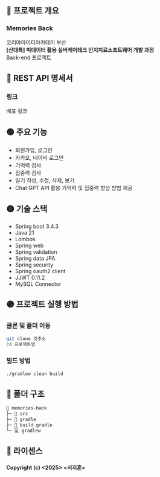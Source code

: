 ## 🔴 프로젝트 개요
### Memories Back
코리아아이티아카데미 부산  
**[산대특] 빅데이터 활용 실버케어테크 인지치료소프트웨어 개발 과정**  
Back-end 프로젝트  

## 🔵 REST API 명세서
### 링크
배포 링크  

## 🟢 주요 기능
- 회원가입, 로그인
- 카카오, 네이버 로그인
- 기억력 검사
- 집중력 검사
- 일기 작성, 수정, 삭제, 보기
- Chat GPT API 활용 기억력 및 집중력 향상 방법 제공

## 🟡 기술 스택
- Spring boot 3.4.3
- Java 21
- Lombok
- Spring web
- Spring validation
- Spring data JPA
- Spring security
- Spring oauth2 client
- JJWT 0.11.2
- MySQL Connector

## 🟣 프로젝트 실행 방법
### 클론 및 폴더 이동
```bash
git clone 깃주소
cd 프로젝트명
```

### 빌드 방법
```bash
./gradlew clean build
```

## 📁 폴더 구조
```md
📂 memories-back
├─ 📂 src
├─ 📂 gradle
├─ 📃 build.gradle
└─ 💻 gradlew
```

## 📑 라이센스
#### Copyright (c) <2025> <서지훈>